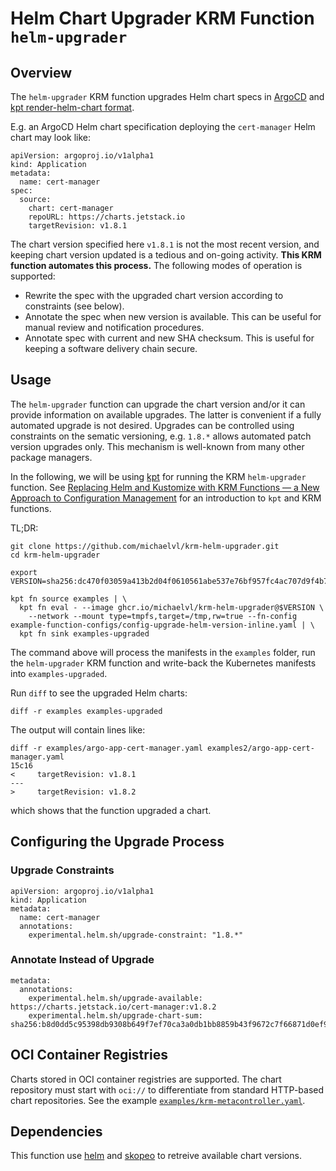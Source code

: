 # Helm Chart Upgrader KRM Function `helm-upgrader`

## Overview

The `helm-upgrader` KRM function upgrades Helm chart specs in
[ArgoCD](https://argo-cd.readthedocs.io/en/stable/operator-manual/application.yaml)
and [kpt render-helm-chart
format](https://catalog.kpt.dev/render-helm-chart/v0.2/).

E.g. an ArgoCD Helm chart specification deploying the `cert-manager` Helm chart
may look like:

```
apiVersion: argoproj.io/v1alpha1
kind: Application
metadata:
  name: cert-manager
spec:
  source:
    chart: cert-manager
    repoURL: https://charts.jetstack.io
    targetRevision: v1.8.1
```

The chart version specified here `v1.8.1` is not the most recent
version, and keeping chart version updated is a tedious and on-going
activity. **This KRM function automates this process.** The following
modes of operation is supported:

- Rewrite the spec with the upgraded chart version according to constraints (see below).
- Annotate the spec when new version is available. This can be useful for manual review and notification procedures.
- Annotate spec with current and new SHA checksum. This is useful for keeping a software delivery chain secure.

## Usage

The `helm-upgrader` function can upgrade the chart version and/or it can provide
information on available upgrades. The latter is convenient if a fully automated
upgrade is not desired. Upgrades can be controlled using constraints on the
sematic versioning, e.g. `1.8.*` allows automated patch version upgrades
only. This mechanism is well-known from many other package managers.

In the following, we will be using [kpt](https://kpt.dev/) for running the KRM
`helm-upgrader` function. See [Replacing Helm and Kustomize with KRM Functions —
a New Approach to Configuration
Management](https://medium.com/@michael.vittrup.larsen/replacing-helm-and-kustomize-with-krm-functions-a-new-approach-to-configuration-management-676212cc1332)
for an introduction to `kpt` and KRM functions.

TL;DR:

```
git clone https://github.com/michaelvl/krm-helm-upgrader.git
cd krm-helm-upgrader

export VERSION=sha256:dc470f03059a413b2d04f0610561abe537e76bf957fc4ac707d9f4b73d53d4d3

kpt fn source examples | \
  kpt fn eval - --image ghcr.io/michaelvl/krm-helm-upgrader@$VERSION \
    --network --mount type=tmpfs,target=/tmp,rw=true --fn-config example-function-configs/config-upgrade-helm-version-inline.yaml | \
  kpt fn sink examples-upgraded
```

The command above will process the manifests in the `examples` folder, run the
`helm-upgrader` KRM function and write-back the Kubernetes manifests into
`examples-upgraded`.

Run `diff` to see the upgraded Helm charts:

```
diff -r examples examples-upgraded
```

The output will contain lines like:

```
diff -r examples/argo-app-cert-manager.yaml examples2/argo-app-cert-manager.yaml
15c16
<     targetRevision: v1.8.1
---
>     targetRevision: v1.8.2
```

which shows that the function upgraded a chart.

## Configuring the Upgrade Process

### Upgrade Constraints

```
apiVersion: argoproj.io/v1alpha1
kind: Application
metadata:
  name: cert-manager
  annotations:
    experimental.helm.sh/upgrade-constraint: "1.8.*"
```

### Annotate Instead of Upgrade

```
metadata:
  annotations:
    experimental.helm.sh/upgrade-available: https://charts.jetstack.io/cert-manager:v1.8.2
    experimental.helm.sh/upgrade-chart-sum: sha256:b8d0dd5c95398db9308b649f7ef70ca3a0db1bb8859b43f9672c7f66871d0ef9
```

## OCI Container Registries

Charts stored in OCI container registries are supported. The chart repository
must start with `oci://` to differentiate from standard HTTP-based chart
repositories. See the example [`examples/krm-metacontroller.yaml`](examples/krm-metacontroller.yaml).

## Dependencies

This function use [helm](https://helm.sh/) and
[skopeo](https://github.com/containers/skopeo) to retreive available
chart versions.

